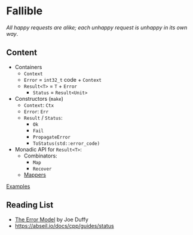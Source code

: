 # Fallible

_All happy requests are alike; each unhappy request is unhappy in its own way_.

## Content

- Containers
  - `Context`
  - `Error` = `int32_t` code + `Context`
  - `Result<T>` = `T` + `Error`
    - `Status` = `Result<Unit>`
- Constructors (`make`)
  - `Context`: `Ctx`
  - `Error`: `Err`
  - `Result` / `Status`:
    - `Ok`
    - `Fail`
    - `PropagateError`
    - `ToStatus(std::error_code)`
- Monadic API for `Result<T>`:
  - Combinators:
    - `Map`
    - `Recover`
  - [Mappers](fallible/result/mappers.hpp)

[Examples](examples/main.cpp)

## Reading List

- [The Error Model](http://joeduffyblog.com/2016/02/07/the-error-model/) by Joe Duffy
- https://abseil.io/docs/cpp/guides/status

